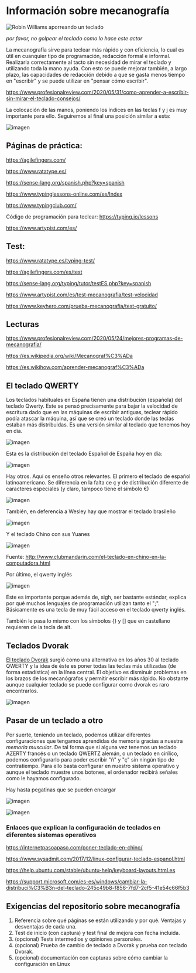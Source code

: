 # Información sobre mecanografía 


![Robin Williams aporreando un teclado](https://www.profesionalreview.com/wp-content/uploads/2020/04/aprender-a-escribir-sin-mirar-el-teclado.gif)

_por favor, no golpear el teclado como lo hace este actor_


La mecanografía sirve para teclear más rápido y con eficiencia, lo cual es útil en cuanquier tipo de programación, redacción formal e informal. Realizarla correctamente al tacto sin necesidad de mirar el teclado y utilizando toda la mano ayuda. Con esto se puede mejorar también, a largo plazo, las capacidades de redacción debido a que se gasta menos tiempo en "escribir" y se puede utilizar en "pensar cómo escribir". 

https://www.profesionalreview.com/2020/05/31/como-aprender-a-escribir-sin-mirar-el-teclado-consejos/

La colocación de las manos, poniendo los índices en las teclas f y j es muy importante para ello. Seguiremos al final una posición similar a esta:

![imagen](https://user-images.githubusercontent.com/60569015/113557709-c092a580-95fe-11eb-8df7-fc184c33563b.png)




## Páginas de práctica:

https://agilefingers.com/

https://www.ratatype.es/

https://sense-lang.org/spanish.php?key=spanish

https://www.typinglessons-online.com/es/Index

https://www.typingclub.com/

Código de programación para teclear: https://typing.io/lessons

https://www.artypist.com/es/


## Test: 

https://www.ratatype.es/typing-test/

https://agilefingers.com/es/test

https://sense-lang.org/typing/tutor/testES.php?key=spanish

https://www.artypist.com/es/test-mecanografia/test-velocidad

https://www.keyhero.com/prueba-mecanografia/test-gratuito/

## Lecturas

https://www.profesionalreview.com/2020/05/24/mejores-programas-de-mecanografia/

https://es.wikipedia.org/wiki/Mecanograf%C3%ADa

https://es.wikihow.com/aprender-mecanograf%C3%ADa

## El teclado QWERTY 

Los teclados habituales en España tienen una distribución (española) del teclado Qwerty. Este se pensó precisamente para bajar la velocidad de escritura dado que en las máquinas de escribir antiguas, teclear rápido podía atascar la máquina, así que se creó un teclado donde las teclas estaban más distribuidas. Es una versión similar al teclado que tenemos hoy en día. 

![imagen](https://user-images.githubusercontent.com/60569015/113558955-d739fc00-9600-11eb-846a-f49096f94f29.png)

Esta es la distribución del teclado Español de España hoy en día:

![imagen](https://user-images.githubusercontent.com/60569015/113559922-77dceb80-9602-11eb-8c38-cc83c4193659.png)

Hay otros. Aquí os enseño otros relevantes. El primero el teclado de español latinoamericano. Se diferencia en la falta ce ç y de distribución diferente de caracteres especiales (y claro, tampoco tiene el símbolo €) 

![imagen](https://user-images.githubusercontent.com/60569015/113560022-9f33b880-9602-11eb-9714-236b6d829fd1.png)

También, en deferencia a Wesley hay que mostrar el teclado brasileño 

![imagen](https://user-images.githubusercontent.com/60569015/113560295-123d2f00-9603-11eb-90a2-3cddef4564fa.png)

Y el teclado Chino con sus Yuanes

![imagen](https://user-images.githubusercontent.com/60569015/113562737-ec198e00-9606-11eb-98dd-7991a979ed8d.png)

Fuente: http://www.clubmandarin.com/el-teclado-en-chino-en-la-computadora.html

Por último, el qwerty inglés

![imagen](https://user-images.githubusercontent.com/60569015/113561907-97c1de80-9605-11eb-9dd0-dbf7d07def7c.png)

Este es importante porque además de, sigh, ser bastante estándar, explica por qué muchos lenguajes de programación utilizan tanto el ";". Básicamente es una tecla de muy fácil acceso en el teclado qwerty inglés. 

También le pasa lo mismo con los símbolos {} y [] que en castellano requieren de la tecla de alt. 

## Teclados Dvorak 

[El teclado Dvorak](https://es.wikipedia.org/wiki/Teclado_Dvorak) surgió como una alternativa en los años 30 al teclado QWERTY y la idea de éste es poner todas las teclas más utilizadas (de forma estadística) en la línea central. El objetivo es disminuir problemas en los brazos de los mecanógrafos y permitir escribir más rápido. No obstante aunque cualquier teclado se puede configurar como dvorak es raro encontrarlos.

![imagen](https://user-images.githubusercontent.com/60569015/113562488-79101780-9606-11eb-8a20-defd48732146.png)


## Pasar de un teclado a otro

Por suerte, teniendo un teclado, podemos utilizar diferentes configuraciones que tengamos aprendidas de memoria gracias a nuestra _memoria muscular_. De tal forma que si alguna vez tenemos un teclado AZERTY francés o un teclado QWERTZ alemán, o un teclado en cirílico, podemos configurarlo para poder escribir "ñ" y "ç" sin ningún tipo de contratiempo. Para ello basta configurar en nuestro sistema operativo y aunque el teclado muestre unos botones, el ordenador recibirá señales como le hayamos configurado. 

Hay hasta pegatinas que se pueden encargar 

![imagen](https://user-images.githubusercontent.com/60569015/113563506-19b30700-9608-11eb-86c5-674492a8c0f4.png)

![imagen](https://user-images.githubusercontent.com/60569015/113563574-364f3f00-9608-11eb-8275-01d5747aa207.png)

### Enlaces que explican la configuración de teclados en diferentes sistemas operativos

https://internetpasoapaso.com/poner-teclado-en-chino/

https://www.sysadmit.com/2017/12/linux-configurar-teclado-espanol.html

https://help.ubuntu.com/stable/ubuntu-help/keyboard-layouts.html.es

https://support.microsoft.com/es-es/windows/cambiar-la-distribuci%C3%B3n-del-teclado-245c49b8-f856-7fd7-2cf5-41e54c66f5b3

## Exigencias del repositorio sobre mecanografía 

1) Referencia sobre qué páginas se están utilizando y por qué. Ventajas y desventajas de cada una.
2) Test de inicio (con captura) y test final de mejora con fecha incluida. 
3)  (opcional) Tests intermedios y opiniones personales. 
4)  (opcional) Prueba de cambio de teclado a Dvorak y prueba con teclado Dvorak.
5) (opcional) documentación con capturas sobre cómo cambiar la configuración en Linux 
